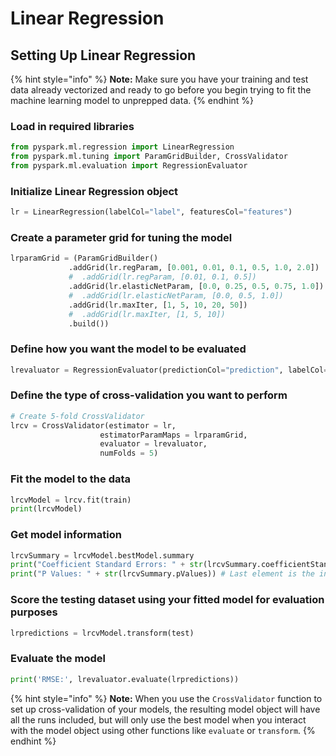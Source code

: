 # Linear Regression

## Setting Up Linear Regression

{% hint style="info" %}
**Note:** Make sure you have your training and test data already vectorized and ready to go before you begin trying to fit the machine learning model to unprepped data.
{% endhint %}

### Load in required libraries

```python
from pyspark.ml.regression import LinearRegression
from pyspark.ml.tuning import ParamGridBuilder, CrossValidator
from pyspark.ml.evaluation import RegressionEvaluator
```

### Initialize Linear Regression object

```python
lr = LinearRegression(labelCol="label", featuresCol="features")
```

### Create a parameter grid for tuning the model

```python
lrparamGrid = (ParamGridBuilder()
             .addGrid(lr.regParam, [0.001, 0.01, 0.1, 0.5, 1.0, 2.0])
             #  .addGrid(lr.regParam, [0.01, 0.1, 0.5])
             .addGrid(lr.elasticNetParam, [0.0, 0.25, 0.5, 0.75, 1.0])
             #  .addGrid(lr.elasticNetParam, [0.0, 0.5, 1.0])
             .addGrid(lr.maxIter, [1, 5, 10, 20, 50])
             #  .addGrid(lr.maxIter, [1, 5, 10])
             .build())
```

### Define how you want the model to be evaluated

```python
lrevaluator = RegressionEvaluator(predictionCol="prediction", labelCol="label", metricName="rmse")
```

### Define the type of cross-validation you want to perform

```python
# Create 5-fold CrossValidator
lrcv = CrossValidator(estimator = lr,
                    estimatorParamMaps = lrparamGrid,
                    evaluator = lrevaluator,
                    numFolds = 5)
```

### Fit the model to the data

```python
lrcvModel = lrcv.fit(train)
print(lrcvModel)
```

### Get model information

```python
lrcvSummary = lrcvModel.bestModel.summary
print("Coefficient Standard Errors: " + str(lrcvSummary.coefficientStandardErrors))
print("P Values: " + str(lrcvSummary.pValues)) # Last element is the intercept
```

### Score the testing dataset using your fitted model for evaluation purposes

```python
lrpredictions = lrcvModel.transform(test)
```

### Evaluate the model

```python
print('RMSE:', lrevaluator.evaluate(lrpredictions))
```

{% hint style="info" %}
**Note:** When you use the `CrossValidator` function to set up cross-validation of your models, the resulting model object will have all the runs included, but will only use the best model when you interact with the model object using other functions like `evaluate` or `transform`.
{% endhint %}

